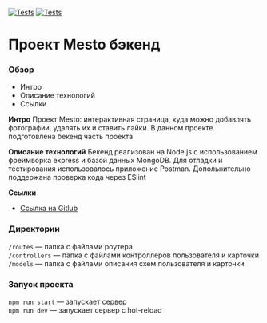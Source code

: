 [![Tests](../../actions/workflows/tests-13-sprint.yml/badge.svg)](../../actions/workflows/tests-13-sprint.yml) [![Tests](../../actions/workflows/tests-14-sprint.yml/badge.svg)](../../actions/workflows/tests-14-sprint.yml)
# Проект Mesto бэкенд

### Обзор
* Интро
* Описание технологий
* Ссылки

**Интро**
Проект Mesto: интерактивная страница, куда можно добавлять фотографии, удалять их и ставить лайки. В данном проекте подготовлена бекенд часть проекта

**Описание технологий**
Бекенд реализован на Node.js с использованием фреймворка express и базой данных MongoDB. Для отладки и тестирования использовалось приложение Postman. Допольнительно поддержана проверка кода через ESlint
 
**Ссылки**
* [Ссылка на Gitlub](https://github.com/FialkaLesnaya/express-mesto-gha)

### Директории

`/routes` — папка с файлами роутера  
`/controllers` — папка с файлами контроллеров пользователя и карточки   
`/models` — папка с файлами описания схем пользователя и карточки  
  
### Запуск проекта

`npm run start` — запускает сервер   
`npm run dev` — запускает сервер с hot-reload
